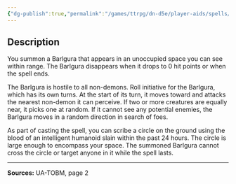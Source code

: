 ```yaml
---
{"dg-publish":true,"permalink":"/games/ttrpg/dn-d5e/player-aids/spells/level-4/conjure-barlgura-ua/","tags":["ttrpg/dnd/5e","verbal","somatic","spell"],"noteIcon":""}
---
```



## Description
You summon a Barlgura that appears in an unoccupied space you can see within range.
The Barlgura disappears when it drops to 0 hit points or when the spell ends.

The Barlgura is hostile to all non-demons.
Roll initiative for the Barlgura, which has its own turns.
At the start of its turn, it moves toward and attacks the nearest non-demon it can perceive.
If two or more creatures are equally near, it picks one at random.
If it cannot see any potential enemies, the Barlgura moves in a random direction in search of foes.

As part of casting the spell, you can scribe a circle on the ground using the blood of an intelligent humanoid slain within the past 24 hours.
The circle is large enough to encompass your space.
The summoned Barlgura cannot cross the circle or target anyone in it while the spell lasts.

---

**Sources:** UA-TOBM, page 2
